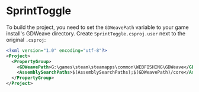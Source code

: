 # SprintToggle

To build the project, you need to set the `GDWeavePath` variable to your game install's GDWeave directory. Create `SprintToggle.csproj.user` next to the original `.csproj`:

```xml
<?xml version="1.0" encoding="utf-8"?>
<Project>
  <PropertyGroup>
    <GDWeavePath>G:\games\steam\steamapps\common\WEBFISHING\GDWeave</GDWeavePath>
    <AssemblySearchPaths>$(AssemblySearchPaths);$(GDWeavePath)/core</AssemblySearchPaths>
  </PropertyGroup>
</Project>
```
